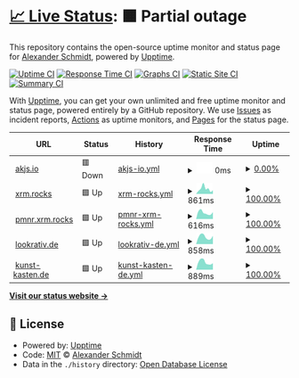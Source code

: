 # [📈 Live Status](https://ASchmidt1024.github.io/uptime-akjs): <!--live status--> **🟧 Partial outage**

This repository contains the open-source uptime monitor and status page for [Alexander Schmidt](https://akjs.io), powered by [Upptime](https://github.com/upptime/upptime).

[![Uptime CI](https://github.com/ASchmidt1024/uptime-akjs/workflows/Uptime%20CI/badge.svg)](https://github.com/ASchmidt1024/uptime-akjs/actions?query=workflow%3A%22Uptime+CI%22)
[![Response Time CI](https://github.com/ASchmidt1024/uptime-akjs/workflows/Response%20Time%20CI/badge.svg)](https://github.com/ASchmidt1024/uptime-akjs/actions?query=workflow%3A%22Response+Time+CI%22)
[![Graphs CI](https://github.com/ASchmidt1024/uptime-akjs/workflows/Graphs%20CI/badge.svg)](https://github.com/ASchmidt1024/uptime-akjs/actions?query=workflow%3A%22Graphs+CI%22)
[![Static Site CI](https://github.com/ASchmidt1024/uptime-akjs/workflows/Static%20Site%20CI/badge.svg)](https://github.com/ASchmidt1024/uptime-akjs/actions?query=workflow%3A%22Static+Site+CI%22)
[![Summary CI](https://github.com/ASchmidt1024/uptime-akjs/workflows/Summary%20CI/badge.svg)](https://github.com/ASchmidt1024/uptime-akjs/actions?query=workflow%3A%22Summary+CI%22)

With [Upptime](https://upptime.js.org), you can get your own unlimited and free uptime monitor and status page, powered entirely by a GitHub repository. We use [Issues](https://github.com/ASchmidt1024/uptime-akjs/issues) as incident reports, [Actions](https://github.com/ASchmidt1024/uptime-akjs/actions) as uptime monitors, and [Pages](https://ASchmidt1024.github.io/uptime-akjs) for the status page.

<!--start: status pages-->
<!-- This summary is generated by Upptime (https://github.com/upptime/upptime) -->
<!-- Do not edit this manually, your changes will be overwritten -->
<!-- prettier-ignore -->
| URL | Status | History | Response Time | Uptime |
| --- | ------ | ------- | ------------- | ------ |
| <img alt="" src="https://icons.duckduckgo.com/ip3/akjs.io.ico" height="13"> [akjs.io](https://akjs.io) | 🟥 Down | [akjs-io.yml](https://github.com/cod3cow/uptime-akjs/commits/HEAD/history/akjs-io.yml) | <details><summary><img alt="Response time graph" src="./graphs/akjs-io/response-time-week.png" height="20"> 0ms</summary><br><a href="https://Schmidt1024.github.io/uptime-akjs/history/akjs-io"><img alt="Response time 884" src="https://img.shields.io/endpoint?url=https%3A%2F%2Fraw.githubusercontent.com%2Fcod3cow%2Fuptime-akjs%2FHEAD%2Fapi%2Fakjs-io%2Fresponse-time.json"></a><br><a href="https://Schmidt1024.github.io/uptime-akjs/history/akjs-io"><img alt="24-hour response time 0" src="https://img.shields.io/endpoint?url=https%3A%2F%2Fraw.githubusercontent.com%2Fcod3cow%2Fuptime-akjs%2FHEAD%2Fapi%2Fakjs-io%2Fresponse-time-day.json"></a><br><a href="https://Schmidt1024.github.io/uptime-akjs/history/akjs-io"><img alt="7-day response time 0" src="https://img.shields.io/endpoint?url=https%3A%2F%2Fraw.githubusercontent.com%2Fcod3cow%2Fuptime-akjs%2FHEAD%2Fapi%2Fakjs-io%2Fresponse-time-week.json"></a><br><a href="https://Schmidt1024.github.io/uptime-akjs/history/akjs-io"><img alt="30-day response time 965" src="https://img.shields.io/endpoint?url=https%3A%2F%2Fraw.githubusercontent.com%2Fcod3cow%2Fuptime-akjs%2FHEAD%2Fapi%2Fakjs-io%2Fresponse-time-month.json"></a><br><a href="https://Schmidt1024.github.io/uptime-akjs/history/akjs-io"><img alt="1-year response time 885" src="https://img.shields.io/endpoint?url=https%3A%2F%2Fraw.githubusercontent.com%2Fcod3cow%2Fuptime-akjs%2FHEAD%2Fapi%2Fakjs-io%2Fresponse-time-year.json"></a></details> | <details><summary><a href="https://Schmidt1024.github.io/uptime-akjs/history/akjs-io">0.00%</a></summary><a href="https://Schmidt1024.github.io/uptime-akjs/history/akjs-io"><img alt="All-time uptime 96.07%" src="https://img.shields.io/endpoint?url=https%3A%2F%2Fraw.githubusercontent.com%2Fcod3cow%2Fuptime-akjs%2FHEAD%2Fapi%2Fakjs-io%2Fuptime.json"></a><br><a href="https://Schmidt1024.github.io/uptime-akjs/history/akjs-io"><img alt="24-hour uptime 0.00%" src="https://img.shields.io/endpoint?url=https%3A%2F%2Fraw.githubusercontent.com%2Fcod3cow%2Fuptime-akjs%2FHEAD%2Fapi%2Fakjs-io%2Fuptime-day.json"></a><br><a href="https://Schmidt1024.github.io/uptime-akjs/history/akjs-io"><img alt="7-day uptime 0.00%" src="https://img.shields.io/endpoint?url=https%3A%2F%2Fraw.githubusercontent.com%2Fcod3cow%2Fuptime-akjs%2FHEAD%2Fapi%2Fakjs-io%2Fuptime-week.json"></a><br><a href="https://Schmidt1024.github.io/uptime-akjs/history/akjs-io"><img alt="30-day uptime 20.02%" src="https://img.shields.io/endpoint?url=https%3A%2F%2Fraw.githubusercontent.com%2Fcod3cow%2Fuptime-akjs%2FHEAD%2Fapi%2Fakjs-io%2Fuptime-month.json"></a><br><a href="https://Schmidt1024.github.io/uptime-akjs/history/akjs-io"><img alt="1-year uptime 92.76%" src="https://img.shields.io/endpoint?url=https%3A%2F%2Fraw.githubusercontent.com%2Fcod3cow%2Fuptime-akjs%2FHEAD%2Fapi%2Fakjs-io%2Fuptime-year.json"></a></details>
| <img alt="" src="https://icons.duckduckgo.com/ip3/xmr.rocks.ico" height="13"> [xrm.rocks](https://xmr.rocks) | 🟩 Up | [xrm-rocks.yml](https://github.com/cod3cow/uptime-akjs/commits/HEAD/history/xrm-rocks.yml) | <details><summary><img alt="Response time graph" src="./graphs/xrm-rocks/response-time-week.png" height="20"> 861ms</summary><br><a href="https://Schmidt1024.github.io/uptime-akjs/history/xrm-rocks"><img alt="Response time 622" src="https://img.shields.io/endpoint?url=https%3A%2F%2Fraw.githubusercontent.com%2Fcod3cow%2Fuptime-akjs%2FHEAD%2Fapi%2Fxrm-rocks%2Fresponse-time.json"></a><br><a href="https://Schmidt1024.github.io/uptime-akjs/history/xrm-rocks"><img alt="24-hour response time 430" src="https://img.shields.io/endpoint?url=https%3A%2F%2Fraw.githubusercontent.com%2Fcod3cow%2Fuptime-akjs%2FHEAD%2Fapi%2Fxrm-rocks%2Fresponse-time-day.json"></a><br><a href="https://Schmidt1024.github.io/uptime-akjs/history/xrm-rocks"><img alt="7-day response time 861" src="https://img.shields.io/endpoint?url=https%3A%2F%2Fraw.githubusercontent.com%2Fcod3cow%2Fuptime-akjs%2FHEAD%2Fapi%2Fxrm-rocks%2Fresponse-time-week.json"></a><br><a href="https://Schmidt1024.github.io/uptime-akjs/history/xrm-rocks"><img alt="30-day response time 702" src="https://img.shields.io/endpoint?url=https%3A%2F%2Fraw.githubusercontent.com%2Fcod3cow%2Fuptime-akjs%2FHEAD%2Fapi%2Fxrm-rocks%2Fresponse-time-month.json"></a><br><a href="https://Schmidt1024.github.io/uptime-akjs/history/xrm-rocks"><img alt="1-year response time 605" src="https://img.shields.io/endpoint?url=https%3A%2F%2Fraw.githubusercontent.com%2Fcod3cow%2Fuptime-akjs%2FHEAD%2Fapi%2Fxrm-rocks%2Fresponse-time-year.json"></a></details> | <details><summary><a href="https://Schmidt1024.github.io/uptime-akjs/history/xrm-rocks">100.00%</a></summary><a href="https://Schmidt1024.github.io/uptime-akjs/history/xrm-rocks"><img alt="All-time uptime 99.25%" src="https://img.shields.io/endpoint?url=https%3A%2F%2Fraw.githubusercontent.com%2Fcod3cow%2Fuptime-akjs%2FHEAD%2Fapi%2Fxrm-rocks%2Fuptime.json"></a><br><a href="https://Schmidt1024.github.io/uptime-akjs/history/xrm-rocks"><img alt="24-hour uptime 100.00%" src="https://img.shields.io/endpoint?url=https%3A%2F%2Fraw.githubusercontent.com%2Fcod3cow%2Fuptime-akjs%2FHEAD%2Fapi%2Fxrm-rocks%2Fuptime-day.json"></a><br><a href="https://Schmidt1024.github.io/uptime-akjs/history/xrm-rocks"><img alt="7-day uptime 100.00%" src="https://img.shields.io/endpoint?url=https%3A%2F%2Fraw.githubusercontent.com%2Fcod3cow%2Fuptime-akjs%2FHEAD%2Fapi%2Fxrm-rocks%2Fuptime-week.json"></a><br><a href="https://Schmidt1024.github.io/uptime-akjs/history/xrm-rocks"><img alt="30-day uptime 83.55%" src="https://img.shields.io/endpoint?url=https%3A%2F%2Fraw.githubusercontent.com%2Fcod3cow%2Fuptime-akjs%2FHEAD%2Fapi%2Fxrm-rocks%2Fuptime-month.json"></a><br><a href="https://Schmidt1024.github.io/uptime-akjs/history/xrm-rocks"><img alt="1-year uptime 98.62%" src="https://img.shields.io/endpoint?url=https%3A%2F%2Fraw.githubusercontent.com%2Fcod3cow%2Fuptime-akjs%2FHEAD%2Fapi%2Fxrm-rocks%2Fuptime-year.json"></a></details>
| <img alt="" src="https://icons.duckduckgo.com/ip3/pmnr.xmr.rocks.ico" height="13"> [pmnr.xrm.rocks](https://pmnr.xmr.rocks) | 🟩 Up | [pmnr-xrm-rocks.yml](https://github.com/cod3cow/uptime-akjs/commits/HEAD/history/pmnr-xrm-rocks.yml) | <details><summary><img alt="Response time graph" src="./graphs/pmnr-xrm-rocks/response-time-week.png" height="20"> 616ms</summary><br><a href="https://Schmidt1024.github.io/uptime-akjs/history/pmnr-xrm-rocks"><img alt="Response time 711" src="https://img.shields.io/endpoint?url=https%3A%2F%2Fraw.githubusercontent.com%2Fcod3cow%2Fuptime-akjs%2FHEAD%2Fapi%2Fpmnr-xrm-rocks%2Fresponse-time.json"></a><br><a href="https://Schmidt1024.github.io/uptime-akjs/history/pmnr-xrm-rocks"><img alt="24-hour response time 520" src="https://img.shields.io/endpoint?url=https%3A%2F%2Fraw.githubusercontent.com%2Fcod3cow%2Fuptime-akjs%2FHEAD%2Fapi%2Fpmnr-xrm-rocks%2Fresponse-time-day.json"></a><br><a href="https://Schmidt1024.github.io/uptime-akjs/history/pmnr-xrm-rocks"><img alt="7-day response time 616" src="https://img.shields.io/endpoint?url=https%3A%2F%2Fraw.githubusercontent.com%2Fcod3cow%2Fuptime-akjs%2FHEAD%2Fapi%2Fpmnr-xrm-rocks%2Fresponse-time-week.json"></a><br><a href="https://Schmidt1024.github.io/uptime-akjs/history/pmnr-xrm-rocks"><img alt="30-day response time 634" src="https://img.shields.io/endpoint?url=https%3A%2F%2Fraw.githubusercontent.com%2Fcod3cow%2Fuptime-akjs%2FHEAD%2Fapi%2Fpmnr-xrm-rocks%2Fresponse-time-month.json"></a><br><a href="https://Schmidt1024.github.io/uptime-akjs/history/pmnr-xrm-rocks"><img alt="1-year response time 696" src="https://img.shields.io/endpoint?url=https%3A%2F%2Fraw.githubusercontent.com%2Fcod3cow%2Fuptime-akjs%2FHEAD%2Fapi%2Fpmnr-xrm-rocks%2Fresponse-time-year.json"></a></details> | <details><summary><a href="https://Schmidt1024.github.io/uptime-akjs/history/pmnr-xrm-rocks">100.00%</a></summary><a href="https://Schmidt1024.github.io/uptime-akjs/history/pmnr-xrm-rocks"><img alt="All-time uptime 99.25%" src="https://img.shields.io/endpoint?url=https%3A%2F%2Fraw.githubusercontent.com%2Fcod3cow%2Fuptime-akjs%2FHEAD%2Fapi%2Fpmnr-xrm-rocks%2Fuptime.json"></a><br><a href="https://Schmidt1024.github.io/uptime-akjs/history/pmnr-xrm-rocks"><img alt="24-hour uptime 100.00%" src="https://img.shields.io/endpoint?url=https%3A%2F%2Fraw.githubusercontent.com%2Fcod3cow%2Fuptime-akjs%2FHEAD%2Fapi%2Fpmnr-xrm-rocks%2Fuptime-day.json"></a><br><a href="https://Schmidt1024.github.io/uptime-akjs/history/pmnr-xrm-rocks"><img alt="7-day uptime 100.00%" src="https://img.shields.io/endpoint?url=https%3A%2F%2Fraw.githubusercontent.com%2Fcod3cow%2Fuptime-akjs%2FHEAD%2Fapi%2Fpmnr-xrm-rocks%2Fuptime-week.json"></a><br><a href="https://Schmidt1024.github.io/uptime-akjs/history/pmnr-xrm-rocks"><img alt="30-day uptime 83.55%" src="https://img.shields.io/endpoint?url=https%3A%2F%2Fraw.githubusercontent.com%2Fcod3cow%2Fuptime-akjs%2FHEAD%2Fapi%2Fpmnr-xrm-rocks%2Fuptime-month.json"></a><br><a href="https://Schmidt1024.github.io/uptime-akjs/history/pmnr-xrm-rocks"><img alt="1-year uptime 98.62%" src="https://img.shields.io/endpoint?url=https%3A%2F%2Fraw.githubusercontent.com%2Fcod3cow%2Fuptime-akjs%2FHEAD%2Fapi%2Fpmnr-xrm-rocks%2Fuptime-year.json"></a></details>
| <img alt="" src="https://icons.duckduckgo.com/ip3/lookrativ.de.ico" height="13"> [lookrativ.de](https://lookrativ.de) | 🟩 Up | [lookrativ-de.yml](https://github.com/cod3cow/uptime-akjs/commits/HEAD/history/lookrativ-de.yml) | <details><summary><img alt="Response time graph" src="./graphs/lookrativ-de/response-time-week.png" height="20"> 858ms</summary><br><a href="https://Schmidt1024.github.io/uptime-akjs/history/lookrativ-de"><img alt="Response time 810" src="https://img.shields.io/endpoint?url=https%3A%2F%2Fraw.githubusercontent.com%2Fcod3cow%2Fuptime-akjs%2FHEAD%2Fapi%2Flookrativ-de%2Fresponse-time.json"></a><br><a href="https://Schmidt1024.github.io/uptime-akjs/history/lookrativ-de"><img alt="24-hour response time 591" src="https://img.shields.io/endpoint?url=https%3A%2F%2Fraw.githubusercontent.com%2Fcod3cow%2Fuptime-akjs%2FHEAD%2Fapi%2Flookrativ-de%2Fresponse-time-day.json"></a><br><a href="https://Schmidt1024.github.io/uptime-akjs/history/lookrativ-de"><img alt="7-day response time 858" src="https://img.shields.io/endpoint?url=https%3A%2F%2Fraw.githubusercontent.com%2Fcod3cow%2Fuptime-akjs%2FHEAD%2Fapi%2Flookrativ-de%2Fresponse-time-week.json"></a><br><a href="https://Schmidt1024.github.io/uptime-akjs/history/lookrativ-de"><img alt="30-day response time 857" src="https://img.shields.io/endpoint?url=https%3A%2F%2Fraw.githubusercontent.com%2Fcod3cow%2Fuptime-akjs%2FHEAD%2Fapi%2Flookrativ-de%2Fresponse-time-month.json"></a><br><a href="https://Schmidt1024.github.io/uptime-akjs/history/lookrativ-de"><img alt="1-year response time 804" src="https://img.shields.io/endpoint?url=https%3A%2F%2Fraw.githubusercontent.com%2Fcod3cow%2Fuptime-akjs%2FHEAD%2Fapi%2Flookrativ-de%2Fresponse-time-year.json"></a></details> | <details><summary><a href="https://Schmidt1024.github.io/uptime-akjs/history/lookrativ-de">100.00%</a></summary><a href="https://Schmidt1024.github.io/uptime-akjs/history/lookrativ-de"><img alt="All-time uptime 100.00%" src="https://img.shields.io/endpoint?url=https%3A%2F%2Fraw.githubusercontent.com%2Fcod3cow%2Fuptime-akjs%2FHEAD%2Fapi%2Flookrativ-de%2Fuptime.json"></a><br><a href="https://Schmidt1024.github.io/uptime-akjs/history/lookrativ-de"><img alt="24-hour uptime 100.00%" src="https://img.shields.io/endpoint?url=https%3A%2F%2Fraw.githubusercontent.com%2Fcod3cow%2Fuptime-akjs%2FHEAD%2Fapi%2Flookrativ-de%2Fuptime-day.json"></a><br><a href="https://Schmidt1024.github.io/uptime-akjs/history/lookrativ-de"><img alt="7-day uptime 100.00%" src="https://img.shields.io/endpoint?url=https%3A%2F%2Fraw.githubusercontent.com%2Fcod3cow%2Fuptime-akjs%2FHEAD%2Fapi%2Flookrativ-de%2Fuptime-week.json"></a><br><a href="https://Schmidt1024.github.io/uptime-akjs/history/lookrativ-de"><img alt="30-day uptime 100.00%" src="https://img.shields.io/endpoint?url=https%3A%2F%2Fraw.githubusercontent.com%2Fcod3cow%2Fuptime-akjs%2FHEAD%2Fapi%2Flookrativ-de%2Fuptime-month.json"></a><br><a href="https://Schmidt1024.github.io/uptime-akjs/history/lookrativ-de"><img alt="1-year uptime 99.99%" src="https://img.shields.io/endpoint?url=https%3A%2F%2Fraw.githubusercontent.com%2Fcod3cow%2Fuptime-akjs%2FHEAD%2Fapi%2Flookrativ-de%2Fuptime-year.json"></a></details>
| <img alt="" src="https://icons.duckduckgo.com/ip3/kunst-kasten.de.ico" height="13"> [kunst-kasten.de](https://kunst-kasten.de) | 🟩 Up | [kunst-kasten-de.yml](https://github.com/cod3cow/uptime-akjs/commits/HEAD/history/kunst-kasten-de.yml) | <details><summary><img alt="Response time graph" src="./graphs/kunst-kasten-de/response-time-week.png" height="20"> 889ms</summary><br><a href="https://Schmidt1024.github.io/uptime-akjs/history/kunst-kasten-de"><img alt="Response time 818" src="https://img.shields.io/endpoint?url=https%3A%2F%2Fraw.githubusercontent.com%2Fcod3cow%2Fuptime-akjs%2FHEAD%2Fapi%2Fkunst-kasten-de%2Fresponse-time.json"></a><br><a href="https://Schmidt1024.github.io/uptime-akjs/history/kunst-kasten-de"><img alt="24-hour response time 673" src="https://img.shields.io/endpoint?url=https%3A%2F%2Fraw.githubusercontent.com%2Fcod3cow%2Fuptime-akjs%2FHEAD%2Fapi%2Fkunst-kasten-de%2Fresponse-time-day.json"></a><br><a href="https://Schmidt1024.github.io/uptime-akjs/history/kunst-kasten-de"><img alt="7-day response time 889" src="https://img.shields.io/endpoint?url=https%3A%2F%2Fraw.githubusercontent.com%2Fcod3cow%2Fuptime-akjs%2FHEAD%2Fapi%2Fkunst-kasten-de%2Fresponse-time-week.json"></a><br><a href="https://Schmidt1024.github.io/uptime-akjs/history/kunst-kasten-de"><img alt="30-day response time 833" src="https://img.shields.io/endpoint?url=https%3A%2F%2Fraw.githubusercontent.com%2Fcod3cow%2Fuptime-akjs%2FHEAD%2Fapi%2Fkunst-kasten-de%2Fresponse-time-month.json"></a><br><a href="https://Schmidt1024.github.io/uptime-akjs/history/kunst-kasten-de"><img alt="1-year response time 828" src="https://img.shields.io/endpoint?url=https%3A%2F%2Fraw.githubusercontent.com%2Fcod3cow%2Fuptime-akjs%2FHEAD%2Fapi%2Fkunst-kasten-de%2Fresponse-time-year.json"></a></details> | <details><summary><a href="https://Schmidt1024.github.io/uptime-akjs/history/kunst-kasten-de">100.00%</a></summary><a href="https://Schmidt1024.github.io/uptime-akjs/history/kunst-kasten-de"><img alt="All-time uptime 100.00%" src="https://img.shields.io/endpoint?url=https%3A%2F%2Fraw.githubusercontent.com%2Fcod3cow%2Fuptime-akjs%2FHEAD%2Fapi%2Fkunst-kasten-de%2Fuptime.json"></a><br><a href="https://Schmidt1024.github.io/uptime-akjs/history/kunst-kasten-de"><img alt="24-hour uptime 100.00%" src="https://img.shields.io/endpoint?url=https%3A%2F%2Fraw.githubusercontent.com%2Fcod3cow%2Fuptime-akjs%2FHEAD%2Fapi%2Fkunst-kasten-de%2Fuptime-day.json"></a><br><a href="https://Schmidt1024.github.io/uptime-akjs/history/kunst-kasten-de"><img alt="7-day uptime 100.00%" src="https://img.shields.io/endpoint?url=https%3A%2F%2Fraw.githubusercontent.com%2Fcod3cow%2Fuptime-akjs%2FHEAD%2Fapi%2Fkunst-kasten-de%2Fuptime-week.json"></a><br><a href="https://Schmidt1024.github.io/uptime-akjs/history/kunst-kasten-de"><img alt="30-day uptime 100.00%" src="https://img.shields.io/endpoint?url=https%3A%2F%2Fraw.githubusercontent.com%2Fcod3cow%2Fuptime-akjs%2FHEAD%2Fapi%2Fkunst-kasten-de%2Fuptime-month.json"></a><br><a href="https://Schmidt1024.github.io/uptime-akjs/history/kunst-kasten-de"><img alt="1-year uptime 99.99%" src="https://img.shields.io/endpoint?url=https%3A%2F%2Fraw.githubusercontent.com%2Fcod3cow%2Fuptime-akjs%2FHEAD%2Fapi%2Fkunst-kasten-de%2Fuptime-year.json"></a></details>

<!--end: status pages-->

[**Visit our status website →**](https://ASchmidt1024.github.io/uptime-akjs)

## 📄 License

- Powered by: [Upptime](https://github.com/upptime/upptime)
- Code: [MIT](./LICENSE) © [Alexander Schmidt](https://akjs.io)
- Data in the `./history` directory: [Open Database License](https://opendatacommons.org/licenses/odbl/1-0/)
